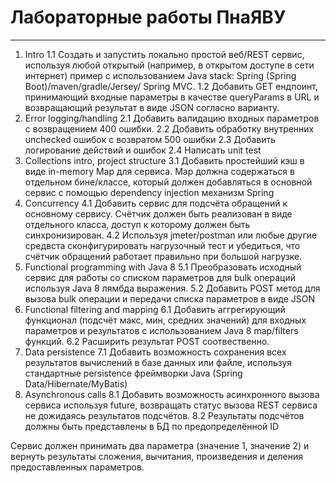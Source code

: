 # Лабораторные работы ПнаЯВУ
---

1.	Intro
1.1 Создать и запустить локально простой веб/REST сервис, используя любой открытый (например, в открытом доступе в сети  интернет) пример с использованием Java stack: Spring (Spring Boot)/maven/gradle/Jersey/ Spring MVC.
1.2 Добавить GET ендпоинт, принимающий входные параметры в качестве queryParams в URL и возвращающий результат в виде JSON согласно варианту. 
2.	Error logging/handling
2.1 Добавить валидацию входных параметров с возвращением 400 ошибки.
2.2 Добавить обработку внутренних unchecked ошибок с возвратом 500 ошибки
2.3 Добавить логирование действий и ошибок
2.4 Написать unit test 
3.	Collections intro, project structure 
3.1 Добавить простейший кэш в виде in-memory Map для сервиса. Map должна содержаться в отдельном бине/классе, который должен добавляться в основной сервис с помощью dependency injection механизм Spring
4.	Concurrency 
4.1 Добавить сервис для подсчёта обращений к основному сервису. Счётчик должен быть реализован в виде отдельного класса, доступ к которому должен быть синхронизирован.
4.2 Используя jmeter/postman или любые другие средвста сконфигурировать нагрузочный тест и убедиться, что счётчик обращений работает правильно при большой нагрузке.
5.	Functional programming with Java 8
5.1 Преобразовать исходный сервис для работы со списком параметров для bulk операций используя Java 8 лямбда выражения.
5.2 Добавить POST метод для вызова bulk операции и передачи списка параметров в виде JSON
6.	Functional filtering and mapping
6.1 Добавить аггрегирующий функционал (подсчёт макс, мин, средних значений) для входных параметров и результатов с использованием Java 8 map/filters функций.
6.2 Расширить результат POST соотвественно.
7.	Data persistence
7.1 Добавить возможность сохранения всех результатов вычислений в базе данных или файле, используя стандартные persistence фреймворки Java (Spring Data/Hibernate/MyBatis)
8.	Asynchronous calls
8.1 Добавить возможность асинхронного вызова сервиса используя future, возвращать статус вызова REST сервиса не дожидаясь результатов подсчётов.
8.2 Результаты подсчётов должны быть представлены в БД по предопределённой ID

Сервис должен принимать два параметра (значение 1, значение 2) и вернуть результаты сложения, вычитания, произведения и деления предоставленных параметров.
